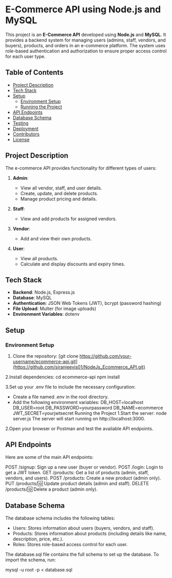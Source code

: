 # E-Commerce API using Node.js and MySQL

This project is an **E-Commerce API** developed using **Node.js** and **MySQL**. It provides a backend system for managing users (admins, staff, vendors, and buyers), products, and orders in an e-commerce platform. The system uses role-based authentication and authorization to ensure proper access control for each user type.

## Table of Contents

- [Project Description](#project-description)
- [Tech Stack](#tech-stack)
- [Setup](#setup)
  - [Environment Setup](#environment-setup)
  - [Running the Project](#running-the-project)
- [API Endpoints](#api-endpoints)
- [Database Schema](#database-schema)
- [Testing](#testing)
- [Deployment](#deployment)
- [Contributors](#contributors)
- [License](#license)

## Project Description

The e-commerce API provides functionality for different types of users:

1. **Admin**:
   - View all vendor, staff, and user details.
   - Create, update, and delete products.
   - Manage product pricing and details.

2. **Staff**:
   - View and add products for assigned vendors.

3. **Vendor**:
   - Add and view their own products.

4. **User**:
   - View all products.
   - Calculate and display discounts and expiry times.

## Tech Stack

- **Backend**: Node.js, Express.js
- **Database**: MySQL
- **Authentication**: JSON Web Tokens (JWT), bcrypt (password hashing)
- **File Upload**: Multer (for image uploads)
- **Environment Variables**: dotenv

## Setup

### Environment Setup

1. Clone the repository:
   [git clone https://github.com/your-username/ecommerce-api.git](https://github.com/siranjeevis01/NodeJs_Ecommerce_API.git)

2.Install dependencies:
  cd ecommerce-api
  npm install

3.Set up your .env file to include the necessary configuration:
  - Create a file named .env in the root directory.
  - Add the following environment variables:
      DB_HOST=localhost
      DB_USER=root
      DB_PASSWORD=yourpassword
      DB_NAME=ecommerce
      JWT_SECRET=yourjwtsecret
Running the Project
  1.Start the server:
    node server.js
    The server will start running on http://localhost:3000.

  2.Open your browser or Postman and test the available API endpoints.

## API Endpoints
 Here are some of the main API endpoints:

POST /signup: Sign up a new user (buyer or vendor).
POST /login: Login to get a JWT token.
GET /products: Get a list of products (admin, staff, vendors, and users).
POST /products: Create a new product (admin only).
PUT /products/:id: Update product details (admin and staff).
DELETE /products/:id: Delete a product (admin only).

## Database Schema
 The database schema includes the following tables:

  - Users: Stores information about users (buyers, vendors, and staff).
  - Products: Stores information about products (including details like name, description, price, etc.).
  - Roles: Stores role-based access control for each user.

The database.sql file contains the full schema to set up the database. To import the schema, run:

  mysql -u root -p < database.sql
